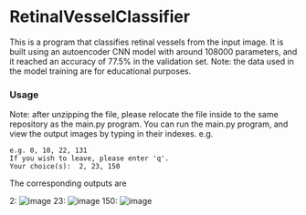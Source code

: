 # RetinalVesselClassifier
This is a program that classifies retinal vessels from the input image. It is built using an autoencoder CNN model with around 108000 parameters, and it reached an accuracy of 77.5% in the validation set. 
Note: the data used in the model training are for educational purposes.

### Usage
Note: after unzipping the file, please relocate the file inside to the same repository as the main.py program.
You can run the main.py program, and view the output images by typing in their indexes.
e.g.
```If you wish to view the result of a particular/multiple images, you may input their indexes (from 0 to 172), with each index separated by a comma.
e.g. 0, 10, 22, 131
If you wish to leave, please enter 'q'.
Your choice(s):  2, 23, 150
```

The corresponding outputs are

2:
![image](https://github.com/Darrenheihei/RetinalVesselClassifier/assets/143731040/85449659-e3ee-4204-a830-1264128e9628)
23:
![image](https://github.com/Darrenheihei/RetinalVesselClassifier/assets/143731040/553e64d1-b0a5-4531-b06a-761c1ba31571)
150:
![image](https://github.com/Darrenheihei/RetinalVesselClassifier/assets/143731040/bdd7b714-d253-41b9-aae6-2f889b43e2cb)
